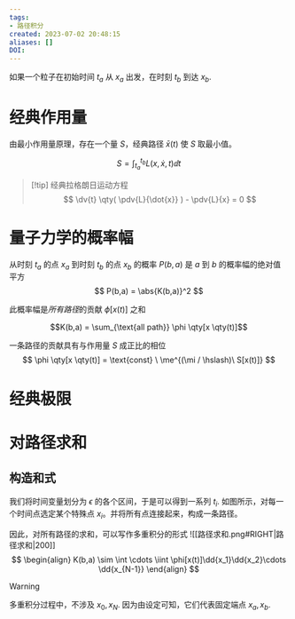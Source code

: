 ```yaml
---
tags: 
- 路径积分
created: 2023-07-02 20:48:15
aliases: []
DOI: 
---
```


如果一个粒子在初始时间 $t_a$ 从 $x_a$ 出发，在时刻 $t_b$ 到达 $x_b$.

# 经典作用量

由最小作用量原理，存在一个量 $S$，经典路径 $\bar{x}(t)$ 使 $S$ 取最小值。

$$S = \int_{t_a}^{t_b} L(x,\dot{x},t)\dd{t}$$

> [!tip] 经典拉格朗日运动方程
> $$
> \dv{t} \qty( \pdv{L}{\dot{x}} ) - \pdv{L}{x} = 0
> $$

# 量子力学的概率幅

从时刻 $t_a$ 的点 $x_a$ 到时刻 $t_b$ 的点 $x_b$ 的概率 $P(b,a)$ 是 $a$ 到 $b$ 的概率幅的绝对值平方
$$
P(b,a) = \abs{K(b,a)}^2
$$

此概率幅是*所有路径*的贡献 $\phi[x(t)]$ 之和

$$K(b,a) = \sum_{\text{all path}} \phi \qty[x \qty(t)]$$

一条路径的贡献具有与作用量 $S$ 成正比的相位
$$
\phi \qty[x \qty(t)] = \text{const}
\ \me^{(\mi / \hslash)\ S[x(t)]}
$$

# 经典极限

# 对路径求和

## 构造和式

我们将时间变量划分为 $\epsilon$ 的各个区间，于是可以得到一系列 $t_i$. 如图所示，对每一个时间点选定某个特殊点 $x_i$。并将所有点连接起来，构成一条路径。

因此，对所有路径的求和，可以写作多重积分的形式
![[路径求和.png#RIGHT|路径求和|200]]
$$
\begin{align}
	K(b,a) \sim \int \cdots \iint
	\phi[x(t)]\dd{x_1}\dd{x_2}\cdots \dd{x_{N-1}}
\end{align}
$$

> [!warning]
> 多重积分过程中，不涉及 $x_0, x_N$. 因为由设定可知，它们代表固定端点 $x_a, x_b$.
